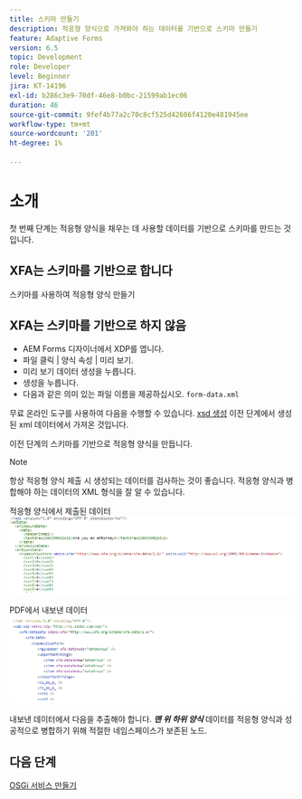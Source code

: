 ```yaml
---
title: 스키마 만들기
description: 적응형 양식으로 가져와야 하는 데이터를 기반으로 스키마 만들기
feature: Adaptive Forms
version: 6.5
topic: Development
role: Developer
level: Beginner
jira: KT-14196
exl-id: b286c3e9-70df-46e8-b0bc-21599ab1ec06
duration: 46
source-git-commit: 9fef4b77a2c70c8cf525d42686f4120e481945ee
workflow-type: tm+mt
source-wordcount: '201'
ht-degree: 1%

---
```


# 소개

첫 번째 단계는 적응형 양식을 채우는 데 사용할 데이터를 기반으로 스키마를 만드는 것입니다.

## XFA는 스키마를 기반으로 합니다

스키마를 사용하여 적응형 양식 만들기

## XFA는 스키마를 기반으로 하지 않음

* AEM Forms 디자이너에서 XDP를 엽니다.
* 파일 클릭 | 양식 속성 | 미리 보기.
* 미리 보기 데이터 생성을 누릅니다.
* 생성을 누릅니다.
* 다음과 같은 의미 있는 파일 이름을 제공하십시오. `form-data.xml`

무료 온라인 도구를 사용하여 다음을 수행할 수 있습니다. [xsd 생성](https://www.freeformatter.com/xsd-generator.html) 이전 단계에서 생성된 xml 데이터에서 가져온 것입니다.

이전 단계의 스키마를 기반으로 적응형 양식을 만듭니다.

>[!NOTE]
>항상 적응형 양식 제출 시 생성되는 데이터를 검사하는 것이 좋습니다. 적응형 양식과 병합해야 하는 데이터의 XML 형식을 잘 알 수 있습니다.

적응형 양식에서 제출된 데이터
![제출된 데이터](./assets/af-submitted-data.png)

PDF에서 내보낸 데이터
![내보낸 데이터](./assets/exported-data.png)

내보낸 데이터에서 다음을 추출해야 합니다. **_맨 위 하위 양식_** 데이터를 적응형 양식과 성공적으로 병합하기 위해 적절한 네임스페이스가 보존된 노드.

## 다음 단계

[OSGi 서비스 만들기](./create-osgi-service.md)
